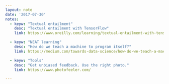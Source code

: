 ```yaml
---
layout: note
date: '2017-07-30'
notes:
  - keyw: "Textual entailment"
    desc: "Textual entailment with TensorFlow"
    link: https://www.oreilly.com/learning/textual-entailment-with-tensorflow

  - keyw: "NEAT learning"
    desc: "How do we teach a machine to program itself?"
    link: https://medium.com/towards-data-science/how-do-we-teach-a-machine-to-program-itself-neat-learning-bb40c53a8aa6

  - keyw: "Tools"
    desc: "Get unbiased feedback. Use the right photo."
    link: https://www.photofeeler.com/

---
```

